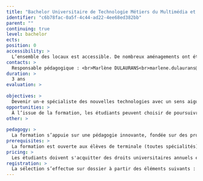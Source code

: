 ```yaml
---
title: "Bachelor Universitaire de Technologie Métiers du Multimédia et de l&#39;Internet"
identifier: "c6b78fac-0a5f-4c44-ad22-4ee68ed382bb"
parent: ""
continuing: true
level: bachelor
ects: 
position: 0
accessibility: >
  L’ensemble des locaux est accessible. De nombreux aménagements ont été réalisés afin de faciliter l’accès des étudiants en situation de handicap moteur dans l’université. Il en va de même pour les équipements sanitaires.<br><br>  <strong>Accompagnement et aménagement des études</strong><br><br> Le Pôle Handicap de l'Université Bordeaux Montaigne a pour mission d'accueillir et d'accompagner dans leurs études les étudiants en situation de handicap.<br><br>Il assure ainsi le suivi des étudiants qui rencontrent des besoins spécifiques permanents, liés à un handicap ou à une maladie invalidante.<br><br> Ses actions tournent autour de trois grands axes : préparer l'arrivée à l'université des élèves handicapés en relation avec les personnes ressources de l'enseignement secondaire, accueillir et accompagner les étudiants handicapés tout au long de leur parcours universitaire, préparer avec eux leur insertion professionnelle.<br><br>Plus d'informations sur le site de l'université  →  <a href="https://etu.u-bordeaux-montaigne.fr/fr/etudes-et-scolarite/handicap.html">Handicap</a><br><br>  
contacts: >
  Responsable pédagogique : <br>Marlène DULAURANS<br>marlene.dulaurans@iut.u-bordeaux-montaigne.fr<br><br>Secrétariat : <br>Quentin Bessière<br>mmipub@iut.u-bordeaux-montaigne.fr<br>05 57 12 20 40 
duration: >
  3 ans 
evaluation: >
   
objectives: >
  Devenir un·e spécialiste des nouvelles technologies avec un sens aigu de la communication pour :<br>-    comprendre les écosystèmes, les besoins des utilisateurs et les dispositifs de communication numérique,<br>-    concevoir ou co-concevoir une réponse stratégique pertinente à une problématique complexe,<br>-    exprimer un message avec les médias numériques pour informer et communiquer,<br>-    développer pour le web et les médias numériques,<br>-    entreprendre dans le secteur du numérique.<br><br>A l’issue des deux premières années de BUT, les étudiants pourront choisir l’un des trois parcours de la spécialité.<br><br>→ Parcours Communication numérique et design d’expérience<br>Ce parcours s’appuie sur la compétence “concevoir” et met l’accent sur la stratégie de communication numérique, le design de service et la prise en compte des aspects humains. Il forme des chargés de communication numérique, des UX designers, des planneurs stratégiques, des spécialistes du référencement…<br><br>→ Parcours Création numérique<br>Ce parcours s’appuie sur la compétence “exprimer” et met l’accent sur la création et le récit. Il forme des designers, direct·eurs·rices artistiques, réalisat·eurs·rices, infographistes, game designers, vidéastes…<br><br>→ Parcours Développement web et dispositifs interactifs<br>Ce parcours s’appuie sur la compétence “développer” et met l’accent sur le code. Il forme des intégrateurs web, des développeurs front, back ou full-stack, des intégrateurs d’applications pour des dispositifs interactifs, de réalité virtuelle… 
opportunities: >
  À l’issue de la formation, les étudiants peuvent choisir de poursuivre en master spécialisé ou s’insérer selon les trois parcours proposés.<br><br>  <strong>Parcours Stratégie de communication numérique et design d’expérience</strong><br>Secteurs d’activités : agences de communication, agences Web, services de communication des grandes entreprises, organisations, PME ou PMI.<br>Métiers ciblés : chargé de communication numérique, chef de projet, product owner, UX designer, spécialiste SEO, rédacteur web, community manager, consultant analytics.<br><br>  <strong>Parcours Création numérique</strong><br>Secteurs d’activités : agences de communication, agences web, agences publicitaires, services de communication des grandes entreprises ou organisations.<br>Métiers ciblés : directeur artistique, web/UI designer, motion designer, réalisateur, infographiste, game designer.<br><br>  <strong>Parcours Développement web et dispositifs interactifs</strong><br>Secteurs d’activités : agences de communication, agences web, start-up, sociétés de services informatiques, services de communication des grandes entreprises ou organisations.<br>Métiers ciblés : intégrateur, développeur back, développeur front, développeur full stack, métiers de la scénographie numérique, intégrateur de dispositifs de la réalité virtuelle. 
other: >
   
pedagogy: >
  La formation s’appuie sur une pédagogie innovante, fondée sur des projets interdisciplinaires, des ateliers encadrés par des enseignants et des intervenants extérieurs issus du monde de l’entreprise, et une approche culturelle et opérationnelle des enjeux environnementaux et éthiques du numérique.<br><br>Les 3 années du programme national comportent 2000 heures de formation sur 6 semestres, 600 heures de projets tutorés, 22 à 26 semaines de stage. Les cours se déroulent du lundi au vendredi, avec une moyenne annuelle de 33 heures par semaine.<br>En voici quelques-uns : culture des médias, communication, programmation, 2 langues étrangères, écritures numériques, marketing &amp; webmarketing, connaissances de l’entreprise, droit, gestion de projet, création numérique (design interactif, audiovisuel…), etc. 
prerequisites: >
  La formation est ouverte aux élèves de terminale (toutes spécialités), aux titulaires du baccalauréat ou d’un diplôme équivalent (DAEU, etc.), aux étudiants de l’enseignement supérieur. 
pricing: >
  Les étudiants doivent s'acquitter des droits universitaires annuels et justifier d'une assurance responsabilité civile.<br>Plus d’informations dans la rubrique Scolarité. 
registration: >
  La sélection s’effectue sur dossier à partir des éléments suivants : cursus scolaire/universitaire, parcours comportant les éventuelles expériences pré-professionnelles, projet de formation motivé, réponses aux six questions complémentaires.<br><br>Pour postuler au sein de l’IUT, vous devez saisir vos vœux sur la plateforme Parcoursup.<br>Plus d’informations → Être candidat·e<br>Veuillez vous référer au calendrier Parcoursup pour prendre connaissance des dates des différentes étapes de candidature. 
---
```


